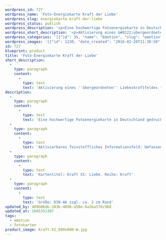 ```yaml
---
wordpress_id: 727
wordpress_name: 'Foto-Energiekarte Kraft der Liebe'
wordpress_slug: energiekarte-kraft-der-liebe
wordpress_status: publish
wordpress_description: '<p>Eine hochwertige Fotoenergiekarte in Deutschland gedruckt und in Handarbeit laminiert.  Sie ist in Postkartengröße (DIN-A6) gut zu transportieren und kann auch auf den Körper aufgelegt werden.</p><p>Aktivierbares feinstoffliches Informationsfeld: Umfassende LIebe als eine der menschlichen Grundenergien: Entwicklung von Liebeskraft, Aktivierung von Liebes-Ur-Energie und Bewusstsein allgemein. Aktivierung und Entwicklung eines "übergeordneten" Liebeskraftfeldes und des Liebesbewusstseins. Die eigene Liebe als persönliche Ur-Energie entdecken. Verbindung herstellen zur Basisenergie, die tief in einem Menschen verankert ist.</p><p>Kartentitel: Kraft XI: Liebe. Reihe: Kraft</p><p>Größe: DIN-A6 zzgl. ca. 2 cm Rand<br />Andere Formate sind individuell für Sie innerhalb weniger Tage herstellbar. Bitte kontaktieren Sie uns hierfür unter <a href="mailto:info@elvedenverlag.de">info@elvedenverlag.de</a>.</p><p><a href="https://my.feenbaum.de/anwendung-energiebilder-foto-laminiert/">Anwendungshinweise</a>      <a href="https://my.feenbaum.de/produktinformationen-fotokarten/">Produktinformationen</a></p>'
wordpress_short_description: '<p>Aktivierung eines &#8222;übergeordneten&#8220; Liebeskraftfeldes für sich selbst</p>'
wordpress_categories: '[{"id": 35, "name": "Emotion", "slug": "emotion"}, {"id": 23, "name": "Fotokarten", "slug": "fotokarten"}]'
wordpress_images: '[{"id": 1230, "date_created": "2016-02-26T11:38:58", "date_created_gmt": "2016-02-26T09:38:58", "date_modified": "2016-02-26T11:38:58", "date_modified_gmt": "2016-02-26T09:38:58", "src": "https://my.feenbaum.de/wp-content/uploads/2016/02/Kraft-XI_800x800-W.jpg", "name": "Kraft-XI_800x800-W", "alt": ""}]'
id: 727
blueprint: product
title: 'Foto-Energiekarte Kraft der Liebe'
short_description:
  -
    type: paragraph
    content:
      -
        type: text
        text: 'Aktivierung eines ''übergeordneten'' Liebeskraftfeldes für sich selbst'
description:
  -
    type: paragraph
    content:
      -
        type: text
        text: 'Eine hochwertige Fotoenergiekarte in Deutschland gedruckt und in Handarbeit laminiert.  Sie ist in Postkartengröße (DIN-A6) gut zu transportieren und kann auch auf den Körper aufgelegt werden.'
  -
    type: paragraph
    content:
      -
        type: text
        text: 'Aktivierbares feinstoffliches Informationsfeld: Umfassende LIebe als eine der menschlichen Grundenergien: Entwicklung von Liebeskraft, Aktivierung von Liebes-Ur-Energie und Bewusstsein allgemein. Aktivierung und Entwicklung eines "übergeordneten" Liebeskraftfeldes und des Liebesbewusstseins. Die eigene Liebe als persönliche Ur-Energie entdecken. Verbindung herstellen zur Basisenergie, die tief in einem Menschen verankert ist.'
  -
    type: paragraph
    content:
      -
        type: text
        text: 'Kartentitel: Kraft XI: Liebe. Reihe: Kraft'
  -
    type: paragraph
    content:
      -
        type: text
        text: 'Größe: DIN-A6 zzgl. ca. 2 cm Rand'
updated_by: 489b06db-283b-4690-a50e-8a3ba37dc968
updated_at: 1685351307
tags:
  - emotion
  - fotokarten
product_image: Kraft-XI_800x800-W.jpg
---
```

